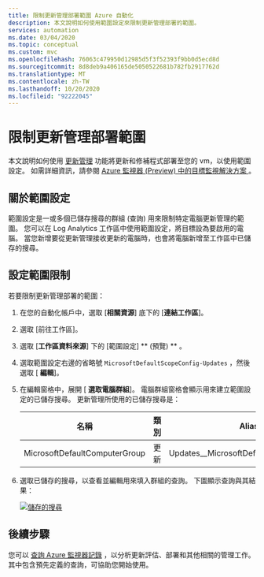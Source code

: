 ```yaml
---
title: 限制更新管理部署範圍 Azure 自動化
description: 本文說明如何使用範圍設定來限制更新管理部署的範圍。
services: automation
ms.date: 03/04/2020
ms.topic: conceptual
ms.custom: mvc
ms.openlocfilehash: 76063c479950d12985d5f3f52393f9bb0d5ecd8d
ms.sourcegitcommit: 8d8deb9a406165de5050522681b782fb2917762d
ms.translationtype: MT
ms.contentlocale: zh-TW
ms.lasthandoff: 10/20/2020
ms.locfileid: "92222045"
---
```

# <a name="limit-update-management-deployment-scope"></a>限制更新管理部署範圍

本文說明如何使用 [更新管理](overview.md) 功能將更新和修補程式部署至您的 vm，以使用範圍設定。 如需詳細資訊，請參閱 [Azure 監視器 (Preview) 中的目標監視解決方案 ](../../azure-monitor/insights/solution-targeting.md)。

## <a name="about-scope-configurations"></a>關於範圍設定

範圍設定是一或多個已儲存搜尋的群組 (查詢) 用來限制特定電腦更新管理的範圍。 您可以在 Log Analytics 工作區中使用範圍設定，將目標設為要啟用的電腦。 當您新增要從更新管理接收更新的電腦時，也會將電腦新增至工作區中已儲存的搜尋。

## <a name="set-the-scope-limit"></a>設定範圍限制

若要限制更新管理部署的範圍：

1. 在您的自動化帳戶中，選取 [**相關資源**] 底下的 [**連結工作區**]。

2. 選取 [前往工作區]。

3. 選取 [**工作區資料來源**] 下的 [範圍設定] ** (預覽) ** 。

4. 選取範圍設定右邊的省略號  `MicrosoftDefaultScopeConfig-Updates` ，然後選取 [ **編輯**]。

5. 在編輯窗格中，展開 [ **選取電腦群組**]。 電腦群組窗格會顯示用來建立範圍設定的已儲存搜尋。 更新管理所使用的已儲存搜尋是：

    |名稱     |類別  |Alias  |
    |---------|---------|---------|
    |MicrosoftDefaultComputerGroup     | 更新        | Updates__MicrosoftDefaultComputerGroup         |

6. 選取已儲存的搜尋，以查看並編輯用來填入群組的查詢。 下圖顯示查詢與其結果：

    [![儲存的搜尋](./media/scope-configuration/logsearch.png)](./media/scope-configuration/logsearch-expanded.png#lightbox)

## <a name="next-steps"></a>後續步驟

您可以 [查詢 Azure 監視器記錄](query-logs.md) ，以分析更新評估、部署和其他相關的管理工作。 其中包含預先定義的查詢，可協助您開始使用。
